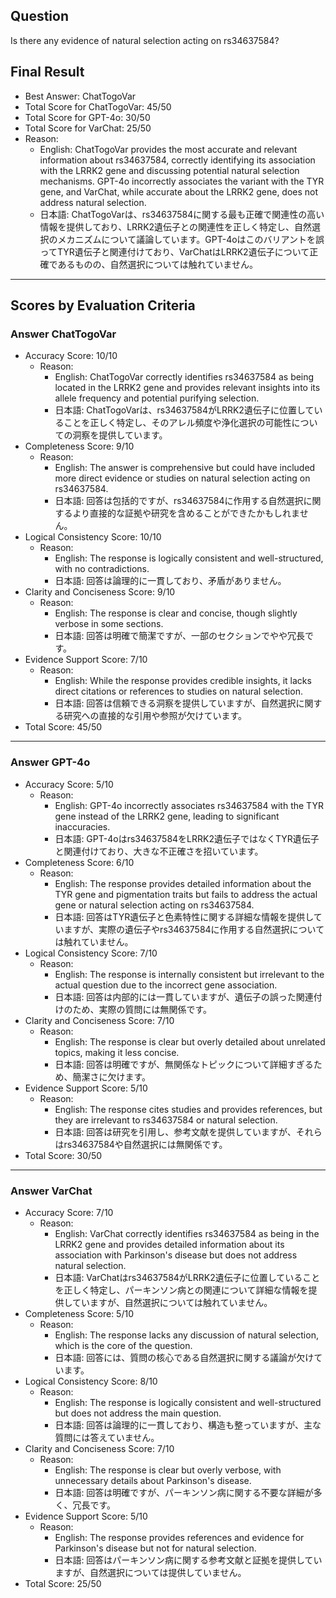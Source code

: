 ## Question

Is there any evidence of natural selection acting on rs34637584?

## Final Result

- Best Answer: ChatTogoVar
- Total Score for ChatTogoVar: 45/50
- Total Score for GPT-4o: 30/50
- Total Score for VarChat: 25/50
- Reason:
  - English: ChatTogoVar provides the most accurate and relevant information about rs34637584, correctly identifying its association with the LRRK2 gene and discussing potential natural selection mechanisms. GPT-4o incorrectly associates the variant with the TYR gene, and VarChat, while accurate about the LRRK2 gene, does not address natural selection.
  - 日本語: ChatTogoVarは、rs34637584に関する最も正確で関連性の高い情報を提供しており、LRRK2遺伝子との関連性を正しく特定し、自然選択のメカニズムについて議論しています。GPT-4oはこのバリアントを誤ってTYR遺伝子と関連付けており、VarChatはLRRK2遺伝子について正確であるものの、自然選択については触れていません。

---

## Scores by Evaluation Criteria

### Answer ChatTogoVar
- Accuracy Score: 10/10
  - Reason: 
    - English: ChatTogoVar correctly identifies rs34637584 as being located in the LRRK2 gene and provides relevant insights into its allele frequency and potential purifying selection. 
    - 日本語: ChatTogoVarは、rs34637584がLRRK2遺伝子に位置していることを正しく特定し、そのアレル頻度や浄化選択の可能性についての洞察を提供しています。
- Completeness Score: 9/10
  - Reason: 
    - English: The answer is comprehensive but could have included more direct evidence or studies on natural selection acting on rs34637584.
    - 日本語: 回答は包括的ですが、rs34637584に作用する自然選択に関するより直接的な証拠や研究を含めることができたかもしれません。
- Logical Consistency Score: 10/10
  - Reason: 
    - English: The response is logically consistent and well-structured, with no contradictions.
    - 日本語: 回答は論理的に一貫しており、矛盾がありません。
- Clarity and Conciseness Score: 9/10
  - Reason: 
    - English: The response is clear and concise, though slightly verbose in some sections.
    - 日本語: 回答は明確で簡潔ですが、一部のセクションでやや冗長です。
- Evidence Support Score: 7/10
  - Reason: 
    - English: While the response provides credible insights, it lacks direct citations or references to studies on natural selection.
    - 日本語: 回答は信頼できる洞察を提供していますが、自然選択に関する研究への直接的な引用や参照が欠けています。
- Total Score: 45/50

---

### Answer GPT-4o
- Accuracy Score: 5/10
  - Reason: 
    - English: GPT-4o incorrectly associates rs34637584 with the TYR gene instead of the LRRK2 gene, leading to significant inaccuracies.
    - 日本語: GPT-4oはrs34637584をLRRK2遺伝子ではなくTYR遺伝子と関連付けており、大きな不正確さを招いています。
- Completeness Score: 6/10
  - Reason: 
    - English: The response provides detailed information about the TYR gene and pigmentation traits but fails to address the actual gene or natural selection acting on rs34637584.
    - 日本語: 回答はTYR遺伝子と色素特性に関する詳細な情報を提供していますが、実際の遺伝子やrs34637584に作用する自然選択については触れていません。
- Logical Consistency Score: 7/10
  - Reason: 
    - English: The response is internally consistent but irrelevant to the actual question due to the incorrect gene association.
    - 日本語: 回答は内部的には一貫していますが、遺伝子の誤った関連付けのため、実際の質問には無関係です。
- Clarity and Conciseness Score: 7/10
  - Reason: 
    - English: The response is clear but overly detailed about unrelated topics, making it less concise.
    - 日本語: 回答は明確ですが、無関係なトピックについて詳細すぎるため、簡潔さに欠けます。
- Evidence Support Score: 5/10
  - Reason: 
    - English: The response cites studies and provides references, but they are irrelevant to rs34637584 or natural selection.
    - 日本語: 回答は研究を引用し、参考文献を提供していますが、それらはrs34637584や自然選択には無関係です。
- Total Score: 30/50

---

### Answer VarChat
- Accuracy Score: 7/10
  - Reason: 
    - English: VarChat correctly identifies rs34637584 as being in the LRRK2 gene and provides detailed information about its association with Parkinson's disease but does not address natural selection.
    - 日本語: VarChatはrs34637584がLRRK2遺伝子に位置していることを正しく特定し、パーキンソン病との関連について詳細な情報を提供していますが、自然選択については触れていません。
- Completeness Score: 5/10
  - Reason: 
    - English: The response lacks any discussion of natural selection, which is the core of the question.
    - 日本語: 回答には、質問の核心である自然選択に関する議論が欠けています。
- Logical Consistency Score: 8/10
  - Reason: 
    - English: The response is logically consistent and well-structured but does not address the main question.
    - 日本語: 回答は論理的に一貫しており、構造も整っていますが、主な質問には答えていません。
- Clarity and Conciseness Score: 7/10
  - Reason: 
    - English: The response is clear but overly verbose, with unnecessary details about Parkinson's disease.
    - 日本語: 回答は明確ですが、パーキンソン病に関する不要な詳細が多く、冗長です。
- Evidence Support Score: 5/10
  - Reason: 
    - English: The response provides references and evidence for Parkinson's disease but not for natural selection.
    - 日本語: 回答はパーキンソン病に関する参考文献と証拠を提供していますが、自然選択については提供していません。
- Total Score: 25/50